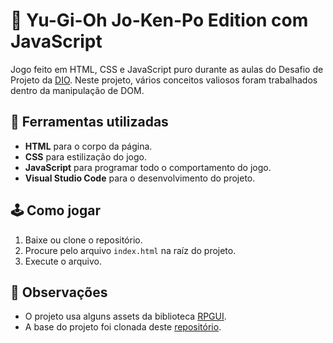 # 👾 Yu-Gi-Oh Jo-Ken-Po Edition com JavaScript

Jogo feito em HTML, CSS e JavaScript puro durante as aulas do Desafio de Projeto da [DIO](https://www.dio.me/). Neste projeto, vários conceitos valiosos foram trabalhados dentro da manipulação de DOM.

## 🧰 Ferramentas utilizadas

- **HTML** para o corpo da página.
- **CSS** para estilização do jogo.
- **JavaScript** para programar todo o comportamento do jogo.
- **Visual Studio Code** para o desenvolvimento do projeto.


## 🕹 Como jogar

1. Baixe ou clone o repositório.
2. Procure pelo arquivo `index.html` na raíz do projeto.
3. Execute o arquivo.

## 📌 Observações

- O projeto usa alguns assets da biblioteca [RPGUI](https://github.com/RonenNess/RPGUI).
- A base do projeto foi clonada deste [repositório](https://github.com/digitalinnovationone/js-yugioh-assets).
